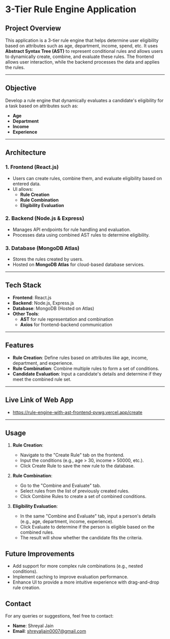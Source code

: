 
# 3-Tier Rule Engine Application

## Project Overview

This application is a 3-tier rule engine that helps determine user eligibility based on attributes such as age, department, income, spend, etc. It uses **Abstract Syntax Tree (AST)** to represent conditional rules and allows users to dynamically create, combine, and evaluate these rules. The frontend allows user interaction, while the backend processes the data and applies the rules.

---

## Objective

Develop a rule engine that dynamically evaluates a candidate's eligibility for a task based on attributes such as:
- **Age**
- **Department**
- **Income**
- **Experience**

---

## Architecture

### 1. Frontend (React.js)
   - Users can create rules, combine them, and evaluate eligibility based on entered data.
   - UI allows:
     - **Rule Creation**
     - **Rule Combination**
     - **Eligibility Evaluation**

### 2. Backend (Node.js & Express)
   - Manages API endpoints for rule handling and evaluation.
   - Processes data using combined AST rules to determine eligibility.

### 3. Database (MongoDB Atlas)
   - Stores the rules created by users.
   - Hosted on **MongoDB Atlas** for cloud-based database services.

---

## Tech Stack

- **Frontend**: React.js
- **Backend**: Node.js, Express.js
- **Database**: MongoDB (Hosted on Atlas)
- **Other Tools**: 
  - **AST** for rule representation and combination
  - **Axios** for frontend-backend communication

---

## Features

- **Rule Creation**: Define rules based on attributes like age, income, department, and experience.
- **Rule Combination**: Combine multiple rules to form a set of conditions.
- **Candidate Evaluation**: Input a candidate's details and determine if they meet the combined rule set.

---
## Live Link of Web App 

- https://rule-engine-with-ast-frontend-pvwg.vercel.app/create

---
## Usage

1. **Rule Creation**:
   - Navigate to the "Create Rule" tab on the frontend.
   - Input the conditions (e.g., age > 30, income > 50000, etc.).
   - Click Create Rule to save the new rule to the database.

2. **Rule Combination**:
   - Go to the "Combine and Evaluate" tab.
   - Select rules from the list of previously created rules.
   - Click Combine Rules to create a set of combined conditions.

3. **Eligibility Evaluation**:
   - In the same "Combine and Evaluate" tab, input a person's details (e.g., age, department, income, experience).
   - Click Evaluate to determine if the person is eligible based on the combined rules.
   - The result will show whether the candidate fits the criteria.
  
## Future Improvements
- Add support for more complex rule combinations (e.g., nested conditions).
- Implement caching to improve evaluation performance.
- Enhance UI to provide a more intuitive experience with drag-and-drop rule creation.

## Contact
For any queries or suggestions, feel free to contact:

- **Name**: Shreyal Jain
- **Email**: shreyaljain0007@gmail.com
